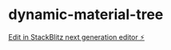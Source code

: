 # dynamic-material-tree

[Edit in StackBlitz next generation editor ⚡️](https://stackblitz.com/~/github.com/dhirendrak/dynamic-material-tree)